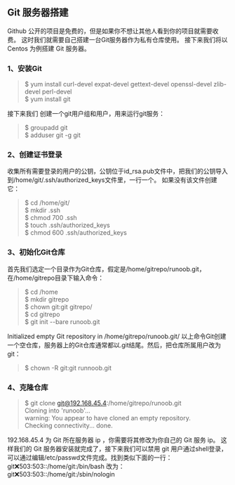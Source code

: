 ## Git 服务器搭建
Github 公开的项目是免费的，但是如果你不想让其他人看到你的项目就需要收费。
这时我们就需要自己搭建一台Git服务器作为私有仓库使用。
接下来我们将以 Centos 为例搭建 Git 服务器。
### 1、安装Git
>$ yum install curl-devel expat-devel gettext-devel openssl-devel zlib-devel perl-devel  
$ yum install git  

接下来我们 创建一个git用户组和用户，用来运行git服务：
>$ groupadd git  
$ adduser git -g git  

### 2、创建证书登录
收集所有需要登录的用户的公钥，公钥位于id_rsa.pub文件中，把我们的公钥导入到/home/git/.ssh/authorized_keys文件里，一行一个。
如果没有该文件创建它：
>$ cd /home/git/  
$ mkdir .ssh  
$ chmod 700 .ssh  
$ touch .ssh/authorized_keys  
$ chmod 600 .ssh/authorized_keys  

### 3、初始化Git仓库
首先我们选定一个目录作为Git仓库，假定是/home/gitrepo/runoob.git，在/home/gitrepo目录下输入命令：
>$ cd /home  
$ mkdir gitrepo  
$ chown git:git gitrepo/  
$ cd gitrepo  
$ git init --bare runoob.git  

Initialized empty Git repository in /home/gitrepo/runoob.git/
以上命令Git创建一个空仓库，服务器上的Git仓库通常都以.git结尾。然后，把仓库所属用户改为git：

>$ chown -R git:git runnoob.git

### 4、克隆仓库
>$ git clone git@192.168.45.4:/home/gitrepo/runoob.git  
Cloning into 'runoob'...  
warning: You appear to have cloned an empty repository.  
Checking connectivity... done.  

192.168.45.4 为 Git 所在服务器 ip ，你需要将其修改为你自己的 Git 服务 ip。
这样我们的 Git 服务器安装就完成了，接下来我们可以禁用 git 用户通过shell登录，可以通过编辑/etc/passwd文件完成。找到类似下面的一行：
git:x:503:503::/home/git:/bin/bash
改为：
git:x:503:503::/home/git:/sbin/nologin